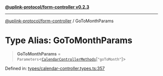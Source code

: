 [**@uplink-protocol/form-controller v0.2.3**](../README.md)

***

[@uplink-protocol/form-controller](../globals.md) / GoToMonthParams

# Type Alias: GoToMonthParams

> **GoToMonthParams** = `Parameters`\<[`CalendarControllerMethods`](../interfaces/CalendarControllerMethods.md)\[`"goToMonth"`\]\>

Defined in: [types/calendar-controller.types.ts:357](https://github.com/jmkcoder/uplink-protocol-calendar/blob/dfbd1d9163b3335ef17060f21cb7756b2a9c621d/src/types/calendar-controller.types.ts#L357)
